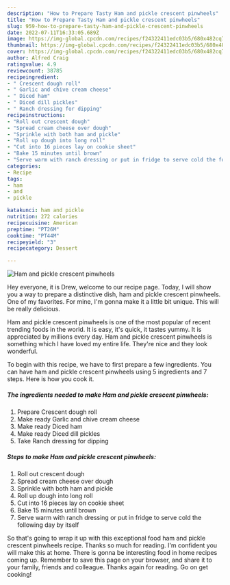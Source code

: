 ```yaml
---
description: "How to Prepare Tasty Ham and pickle crescent pinwheels"
title: "How to Prepare Tasty Ham and pickle crescent pinwheels"
slug: 959-how-to-prepare-tasty-ham-and-pickle-crescent-pinwheels
date: 2022-07-11T16:33:05.689Z
image: https://img-global.cpcdn.com/recipes/f24322411edc03b5/680x482cq70/ham-and-pickle-crescent-pinwheels-recipe-main-photo.jpg
thumbnail: https://img-global.cpcdn.com/recipes/f24322411edc03b5/680x482cq70/ham-and-pickle-crescent-pinwheels-recipe-main-photo.jpg
cover: https://img-global.cpcdn.com/recipes/f24322411edc03b5/680x482cq70/ham-and-pickle-crescent-pinwheels-recipe-main-photo.jpg
author: Alfred Craig
ratingvalue: 4.9
reviewcount: 38785
recipeingredient:
- " Crescent dough roll"
- " Garlic and chive cream cheese"
- " Diced ham"
- " Diced dill pickles"
- " Ranch dressing for dipping"
recipeinstructions:
- "Roll out crescent dough"
- "Spread cream cheese over dough"
- "Sprinkle with both ham and pickle"
- "Roll up dough into long roll"
- "Cut into 16 pieces lay on cookie sheet"
- "Bake 15 minutes until brown"
- "Serve warm with ranch dressing or put in fridge to serve cold the following day by itself"
categories:
- Recipe
tags:
- ham
- and
- pickle

katakunci: ham and pickle 
nutrition: 272 calories
recipecuisine: American
preptime: "PT26M"
cooktime: "PT44M"
recipeyield: "3"
recipecategory: Dessert

---
```



![Ham and pickle crescent pinwheels](https://img-global.cpcdn.com/recipes/f24322411edc03b5/680x482cq70/ham-and-pickle-crescent-pinwheels-recipe-main-photo.jpg)

Hey everyone, it is Drew, welcome to our recipe page. Today, I will show you a way to prepare a distinctive dish, ham and pickle crescent pinwheels. One of my favorites. For mine, I'm gonna make it a little bit unique. This will be really delicious.



Ham and pickle crescent pinwheels is one of the most popular of recent trending foods in the world. It is easy, it's quick, it tastes yummy. It is appreciated by millions every day. Ham and pickle crescent pinwheels is something which I have loved my entire life. They're nice and they look wonderful.


To begin with this recipe, we have to first prepare a few ingredients. You can have ham and pickle crescent pinwheels using 5 ingredients and 7 steps. Here is how you cook it.

<!--inarticleads1-->

##### The ingredients needed to make Ham and pickle crescent pinwheels:

1. Prepare  Crescent dough roll
1. Make ready  Garlic and chive cream cheese
1. Make ready  Diced ham
1. Make ready  Diced dill pickles
1. Take  Ranch dressing for dipping




<!--inarticleads2-->

##### Steps to make Ham and pickle crescent pinwheels:

1. Roll out crescent dough
1. Spread cream cheese over dough
1. Sprinkle with both ham and pickle
1. Roll up dough into long roll
1. Cut into 16 pieces lay on cookie sheet
1. Bake 15 minutes until brown
1. Serve warm with ranch dressing or put in fridge to serve cold the following day by itself




So that's going to wrap it up with this exceptional food ham and pickle crescent pinwheels recipe. Thanks so much for reading. I'm confident you will make this at home. There is gonna be interesting food in home recipes coming up. Remember to save this page on your browser, and share it to your family, friends and colleague. Thanks again for reading. Go on get cooking!
